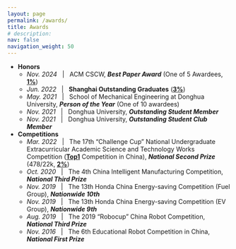 ```yaml
---
layout: page
permalink: /awards/
title: Awards
# description:
nav: false
navigation_weight: 50
---
```



- <b>Honors</b>
  <ul style="padding-left: 20px;">
      <li><em>Nov. 2024</em> &nbsp; | &nbsp; ACM CSCW, <b><i>Best Paper Award</i></b> (One of 5 Awardees, <u><b>1%</b></u>)</li>
      <li><em>Jun. 2022</em> &nbsp; | &nbsp; <b>Shanghai Outstanding Graduates</b> (<u><b>3%</b></u>)</li>
      <li><em>May. 2021</em> &nbsp; | &nbsp; School of Mechanical Engineering at Donghua University, <b><i>Person of the Year</i></b> (One of 10 awardees)</li>
      <li><em>Nov. 2021</em> &nbsp; | &nbsp; Donghua University, <b><i>Outstanding Student Member</i></b></li>
      <li><em>Nov. 2021</em> &nbsp; | &nbsp; Donghua University, <b><i>Outstanding Student Club Member</i></b></li>
    </ul>
- <b>Competitions</b>
  <ul style="padding-left: 20px;">
      <li><em>Mar. 2022</em> &nbsp; | &nbsp; The 17th “Challenge Cup” National Undergraduate Extracurricular Academic Science and Technology Works Competition (<b><u>Top1</u></b> Competition in China), <b><i>National Second Prize</i></b> (478/22k, <u><b>2%</b></u>)</li>
      <li><em>Oct. 2020</em> &nbsp; | &nbsp; The 4th China Intelligent Manufacturing Competition, <b><i>National Third Prize</i></b></li>
      <li><em>Nov. 2019</em> &nbsp; | &nbsp; The 13th Honda China Energy-saving Competition (Fuel Group), <b><i>Nationwide 10th</i></b></li>
      <li><em>Nov. 2019</em> &nbsp; | &nbsp; The 13th Honda China Energy-saving Competition (EV Group), <b><i>Nationwide 9th</i></b></li>
      <li><em>Aug. 2019</em> &nbsp; | &nbsp; The 2019 “Robocup” China Robot Competition, <b><i>National Third Prize</i></b></li>
      <li><em>Nov. 2016</em> &nbsp; | &nbsp; The 6th Educational Robot Competition in China, <b><i>National First Prize</i></b></li>
    </ul>
